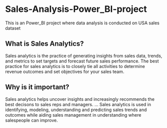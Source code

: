 # Sales-Analysis-Power_BI-project
This is an Power_BI project where data analysis is conducted on USA sales dataset

## What is Sales Analytics?

Sales analytics is the practice of generating insights from sales data, trends, and metrics to set targets and forecast future sales performance. The best practice for sales analytics is to closely tie all activities to determine revenue outcomes and set objectives for your sales team.

## Why is it important?


Sales analytics helps uncover insights and increasingly recommends the best decisons to sales reps and managers. ... Sales analytics is used in identifying, modeling, understanding and predicting sales trends and outcomes while aiding sales management in understanding where salespeople can improve.
